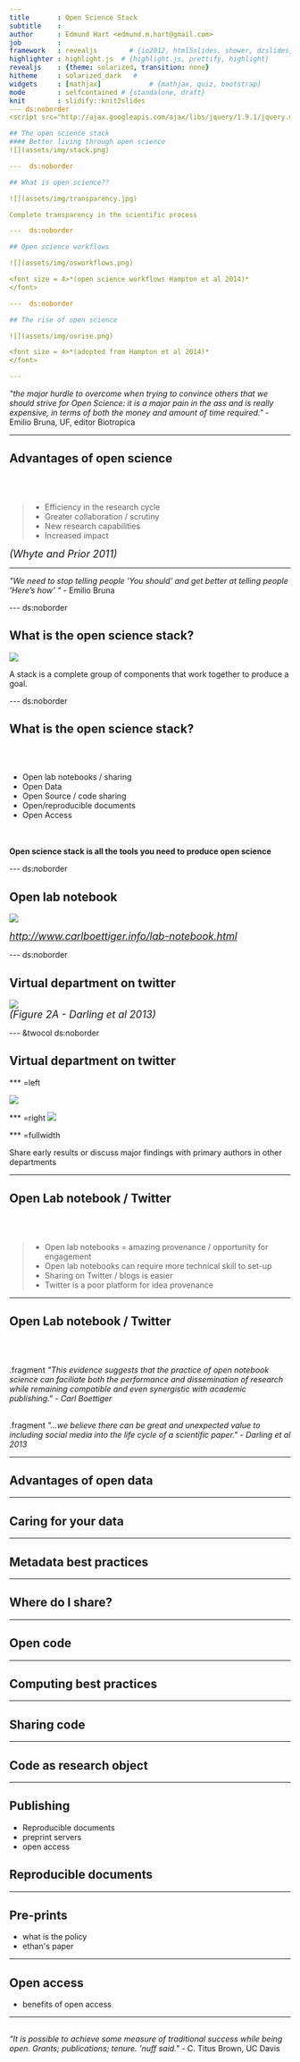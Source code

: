 ```yaml
---
title       : Open Science Stack
subtitle    : 
author      : Edmund Hart <edmund.m.hart@gmail.com>
job         : 
framework   : revealjs        # {io2012, html5slides, shower, dzslides, ...}
highlighter : highlight.js  # {highlight.js, prettify, highlight}
revealjs    : {theme: solarized, transition: none}
hitheme     : solarized_dark   # 
widgets     : [mathjax]            # {mathjax, quiz, bootstrap}
mode        : selfcontained # {standalone, draft}
knit        : slidify::knit2slides
--- ds:noborder
<script src="http://ajax.googleapis.com/ajax/libs/jquery/1.9.1/jquery.min.js"></script>

## The open science stack
#### Better living through open science
![](assets/img/stack.png)

---  ds:noborder

## What is open science??

![](assets/img/transparency.jpg)

Complete transparency in the scientific process

---  ds:noborder

## Open science workflows

![](assets/img/osworkflows.png)

<font size = 4>*(open science workflows Hampton et al 2014)*
</font>

---  ds:noborder

## The rise of open science

![](assets/img/osrise.png)

<font size = 4>*(adopted from Hampton et al 2014)*
</font>

---
```


*"the major hurdle to overcome when trying to convince others that we should strive for Open Science: it is a major pain in the ass and is really expensive, in terms of both the money and amount of time required."* - Emilio Bruna, UF, editor Biotropica

---

## Advantages of open science
<br><br>

> * Efficiency in the research cycle 
> * Greater collaboration / scrutiny
> * New research capabilities
> * Increased impact

<font size = 4 class="fragment">*(Whyte and Prior 2011)*
</font>

<script>
$('ul.incremental li').addClass('fragment')
$('ol.incremental li').addClass('fragment')
</script>

---

*"We need to stop telling people 'You should' and get better at telling people 'Here’s how' "* - Emilio Bruna

--- ds:noborder
## What is the open science stack?

![](assets/img/lego.png)

A stack is a complete group of components that work together to produce a goal.

--- ds:noborder
## What is the open science stack?


<br><br>
* Open lab notebooks / sharing
* Open Data
* Open Source / code sharing
* Open/reproducible documents
* Open Access
  
<br><br>
__Open science stack is all the tools you need to produce open science__

--- ds:noborder

## Open lab notebook

![](assets/img/carl1.png)
<br>

<font size = 4>*http://www.carlboettiger.info/lab-notebook.html*
</font>

--- ds:noborder

## Virtual department on twitter

![](assets/img/tweetdept.png)
<br>
<font size = 4>*(Figure 2A - Darling et al 2013)*
</font>

--- &twocol ds:noborder

## Virtual department on twitter

*** =left

![](assets/img/rails.png)



*** =right
![](assets/img/cook.png)

*** =fullwidth

Share early results or discuss major findings with primary authors in other departments

--- 

## Open Lab notebook / Twitter
<br><br>

> * Open lab notebooks = amazing provenance / opportunity for engagement 
> * Open lab notebooks can require more technical skill to set-up
> * Sharing on Twitter / blogs is easier
> * Twitter is a poor platform for idea provenance

<script>
$('ul.incremental li').addClass('fragment')
$('ol.incremental li').addClass('fragment')
</script>

---

## Open Lab notebook / Twitter
<br><br>

.fragment *"This evidence suggests that the practice of open notebook science can faciliate both the performance and dissemination of research while remaining compatible and even synergistic with academic publishing." - Carl Boettiger*
<br><br>

.fragment *"...we believe there can be great and unexpected value to including social media into the life cycle of a scientific paper." - Darling et al 2013*

---

## Advantages of open data

---

## Caring for your data

---

## Metadata best practices

---

## Where do I share?

---

## Open code

---

## Computing best practices

--- 

## Sharing code

---

## Code as research object

---

## Publishing

 * Reproducible documents
 * preprint servers
 * open access
 
## Reproducible documents

---

## Pre-prints

 * what is the policy
 * ethan's paper

--- 

## Open access

 * benefits of open access
 
---

## 

*"It is possible to achieve some measure of traditional success while being open. Grants; publications; tenure. 'nuff said."* - C. Titus Brown, UC Davis







